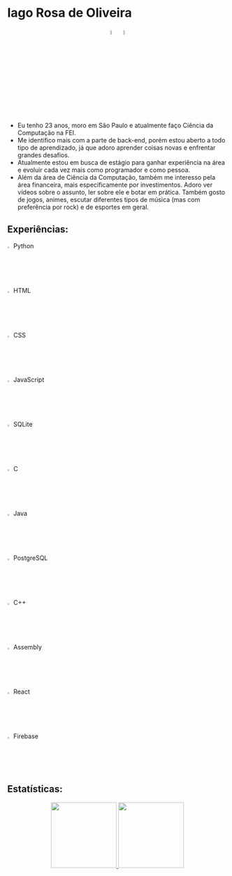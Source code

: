 # Iago Rosa de Oliveira

<div align="center">
  <a href="mailto:iagoimportantthings@gmail.com"><img width=5% height=5% loading="lazy" src="https://github.com/iagorosa28/iagorosa28/assets/125699322/1df10280-36e3-44c4-b504-83359b542ec2"></a>
  <a href="https://www.linkedin.com/in/iago-rosa-de-oliveira/"><img width=5% height=5% loading="lazy" src="https://github.com/iagorosa28/iagorosa28/assets/125699322/19733af4-2f3d-4eb2-9081-36165defea85"></a>
</div>

- Eu tenho 23 anos, moro em São Paulo e atualmente faço Ciência da Computação na FEI.
- Me identifico mais com a parte de back-end, porém estou aberto a todo tipo de aprendizado, já que adoro aprender coisas novas e enfrentar grandes desafios.
- Atualmente estou em busca de estágio para ganhar experiência na área e evoluir cada vez mais como programador e como pessoa.
- Além da área de Ciência da Computação, também me interesso pela área financeira, mais especificamente por investimentos. Adoro ver vídeos sobre o assunto, ler sobre ele e botar em prática. Também gosto de jogos, animes, escutar diferentes tipos de música (mas com preferência por rock) e de esportes em geral.

## Experiências:

<p>
  <img width=2% height=2% src="https://github.com/iagorosa28/iagorosa28/assets/125699322/afb6339c-6879-4f64-956c-ef8189e4d70d" title="Python"/>
  Python
</p>
<p>
  <img width=2% height=2% src="https://github.com/iagorosa28/iagorosa28/assets/125699322/3c1c20c5-94e2-4113-895e-e9bb80442a6a" title="HTML"/>
  HTML
</p>
<p>
  <img width=2% height=2% src="https://github.com/iagorosa28/iagorosa28/assets/125699322/416ee8a6-a01c-4532-a3e5-16b799a8aa2e" title="CSS"/>
  CSS
</p>
<p>
  <img width=2% height=2% src="https://github.com/iagorosa28/iagorosa28/assets/125699322/a0809b8a-e32c-4e3b-981b-e9091b9bf232" title="JavaScript"/>
  JavaScript
</p>
<p>
  <img width=2% height=2% src="https://cdn.jsdelivr.net/gh/devicons/devicon@latest/icons/sqlite/sqlite-original-wordmark.svg" title="SQLite"/>
  SQLite
</p>
<p>
  <img width=2% height=2% src="https://cdn.jsdelivr.net/gh/devicons/devicon@latest/icons/c/c-original.svg" title="C"/>
  C
</p>
<p>
  <img width=2% height=2% src="https://github.com/iagorosa28/iagorosa28/assets/125699322/b17faa16-2ce5-4ab9-94e8-cd887f4d2eb9" title="Java"/>
  Java
</p>
<p>
  <img width=2% height=2% src="https://cdn.jsdelivr.net/gh/devicons/devicon@latest/icons/postgresql/postgresql-original-wordmark.svg" title="PostgreSQL"/>
  PostgreSQL
</p>
<p>
  <img width=2% height=2% src="https://github.com/iagorosa28/iagorosa28/assets/125699322/62a48335-5879-4313-bc29-4dfec510d6f1" title="C++"/>
  C++
</p>
<p>
  <img width=2% height=2% src="https://github.com/iagorosa28/iagorosa28/assets/125699322/bc0e797c-b2f9-4fad-807a-8d3d4cafab6d" title="Assembly"/>
  Assembly
</p>
<p>
  <img width=2% height=2% src="https://github.com/iagorosa28/iagorosa28/assets/125699322/b66f9c50-6ab9-41ac-892f-df40a95c5f2e" title="React"/>
  React
</p>
<p>
  <img width=2% height=2% src="https://github.com/iagorosa28/iagorosa28/assets/125699322/35f4000f-3d2e-4d4d-9f14-8676a7d10e62" title="Firebase"/>
  Firebase
</p>

## Estatísticas:

<div align="center">
  <a href="https://github.com/iagorosa28">
    <img loading="lazy" height="150em" src="https://github-readme-stats.vercel.app/api/top-langs/?username=iagorosa28&layout=compact&langs_count=7&theme=dracula"/>
    <img loading="lazy" height="150em" src="https://github-readme-stats.vercel.app/api?username=iagorosa28&show_icons=true&theme=dracula&include_all_commits=true&count_private=true"/>
</div>

